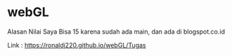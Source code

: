 # webGL

Alasan Nilai Saya Bisa 15 karena sudah ada main, dan ada di blogspot.co.id

Link : https://ronaldj220.github.io/webGL/Tugas
